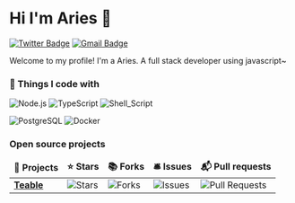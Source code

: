 # Hi I'm Aries 👋
[![Twitter Badge](https://img.shields.io/badge/-@caoxing_00-1ca0f1?style=flat&labelColor=1ca0f1&logo=twitter&logoColor=white&link=https://twitter.com/caoxing_00)](https://twitter.com/caoxing_00)
[![Gmail Badge](https://img.shields.io/badge/caoxing9-c14438?style=flat&logo=Gmail&logoColor=white&link=mailto:caoxing9@gmail.com)](mailto:caoxing9@gmail.com)

Welcome to my profile! I'm a Aries. A full stack developer using javascript~

### 🔧 Things I code with
![Node.js](https://img.shields.io/badge/Code-Node.js-informational?style=flat&logo=node.js&logoColor=white&color=6aa6f8)
![TypeScript](https://img.shields.io/badge/Code-TypeScript-informational?style=flat&logo=typescript&logoColor=white&color=6aa6f8)
![Shell_Script](https://img.shields.io/badge/Code-Shell_Script-informational?style=flat&logo=gnu-bash&logoColor=white&color=6aa6f8)

![PostgreSQL](https://img.shields.io/badge/Database-PostgreSQL-informational?style=flat&logo=postgresql&logoColor=white&color=6aa6f8)
![Docker](https://img.shields.io/badge/Tools-Docker-informational?style=flat&logo=docker&logoColor=white&color=6aa6f8)

### Open source projects</h3>
<table>
  <thead align="center">
    <tr border: none;>
      <td><b>🎁 Projects</b></td>
      <td><b>⭐ Stars</b></td>
      <td><b>📚 Forks</b></td>
      <td><b>🛎 Issues</b></td>
      <td><b>📬 Pull requests</b></td>
    </tr>
  </thead>
  <tbody>
    <tr>
      <td><a href="https://github.com/teableio/teable"><b>Teable</b></a></td>
      <td><img alt="Stars" src="https://img.shields.io/github/stars/teableio/teable?style=flat-square&labelColor=343b41"/></td>
      <td><img alt="Forks" src="https://img.shields.io/github/forks/teableio/teable?style=flat-square&labelColor=343b41"/></td>
      <td><img alt="Issues" src="https://img.shields.io/github/issues/teableio/teable?style=flat-square&labelColor=343b41"/></td>
      <td><img alt="Pull Requests" src="https://img.shields.io/github/issues-pr/teableio/teable?style=flat-square&labelColor=343b41"/></td>
    </tr>
  </tbody>
</table>

<!--
**caoxing9/caoxing9** is a ✨ _special_ ✨ repository because its `README.md` (this file) appears on your GitHub profile.

Here are some ideas to get you started:

- 🔭 I’m currently working on ...
- 🌱 I’m currently learning ...
- 👯 I’m looking to collaborate on ...
- 🤔 I’m looking for help with ...
- 💬 Ask me about ...
- 📫 How to reach me: ...
- 😄 Pronouns: ...
- ⚡ Fun fact: ...
-->
